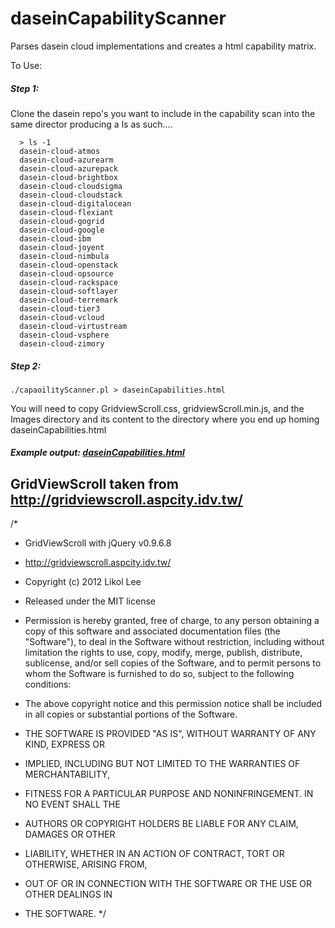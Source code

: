 # daseinCapabilityScanner
Parses dasein cloud implementations and creates a html capability matrix.

To Use:

##### Step 1:
Clone the dasein repo's you want to include in the capability scan into the same director producing a ls as such....
```
  > ls -1
  dasein-cloud-atmos
  dasein-cloud-azurearm
  dasein-cloud-azurepack
  dasein-cloud-brightbox
  dasein-cloud-cloudsigma
  dasein-cloud-cloudstack
  dasein-cloud-digitalocean
  dasein-cloud-flexiant
  dasein-cloud-gogrid
  dasein-cloud-google
  dasein-cloud-ibm
  dasein-cloud-joyent
  dasein-cloud-nimbula
  dasein-cloud-openstack
  dasein-cloud-opsource
  dasein-cloud-rackspace
  dasein-cloud-softlayer
  dasein-cloud-terremark
  dasein-cloud-tier3
  dasein-cloud-vcloud
  dasein-cloud-virtustream
  dasein-cloud-vsphere
  dasein-cloud-zimory
```


##### Step 2:
```
./capaoilityScanner.pl > daseinCapabilities.html
```

You will need to copy GridviewScroll.css, gridviewScroll.min.js, and the Images directory and its content to the directory where you end up homing daseinCapabilities.html


##### Example output: <A HREF="http://htmlpreview.github.io/?https://github.com/unwin/daseinCapabilityScanner/blob/master/daseinCapabilities.html">daseinCapabilities.html</A>

GridViewScroll taken from http://gridviewscroll.aspcity.idv.tw/
---------------------------------------------------------------
/*
 * GridViewScroll with jQuery v0.9.6.8
 * http://gridviewscroll.aspcity.idv.tw/

 * Copyright (c) 2012 Likol Lee
 * Released under the MIT license

 * Permission is hereby granted, free of charge, to any person obtaining a copy of this software and associated documentation files (the "Software"), to deal in the Software without restriction, including without limitation the rights to use, copy, modify, merge, publish, distribute, sublicense, and/or sell copies of the Software, and to permit persons to whom the Software is furnished to do so, subject to the following conditions:

 * The above copyright notice and this permission notice shall be included in all copies or substantial portions of the Software.

 * THE SOFTWARE IS PROVIDED "AS IS", WITHOUT WARRANTY OF ANY KIND, EXPRESS OR
 * IMPLIED, INCLUDING BUT NOT LIMITED TO THE WARRANTIES OF MERCHANTABILITY,
 * FITNESS FOR A PARTICULAR PURPOSE AND NONINFRINGEMENT. IN NO EVENT SHALL THE
 * AUTHORS OR COPYRIGHT HOLDERS BE LIABLE FOR ANY CLAIM, DAMAGES OR OTHER
 * LIABILITY, WHETHER IN AN ACTION OF CONTRACT, TORT OR OTHERWISE, ARISING FROM,
 * OUT OF OR IN CONNECTION WITH THE SOFTWARE OR THE USE OR OTHER DEALINGS IN
 * THE SOFTWARE.
 */

